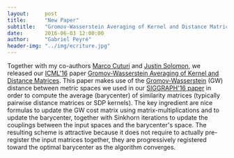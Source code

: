 ```yaml
---
layout:     post
title:      "New Paper"
subtitle:   "Gromov-Wasserstein Averaging of Kernel and Distance Matrices"
date:       2016-06-03 12:00:00
author:     "Gabriel Peyré"
header-img: "../img/ecriture.jpg"
---
```


Together with my co-authors [Marco Cuturi](http://www.iip.ist.i.kyoto-u.ac.jp/member/cuturi/) and [Justin Solomon](people.csail.mit.edu/jsolomon/), we released our [ICML'16](icml.cc/2016/) paper [Gromov-Wasserstein Averaging of Kernel and Distance Matrices](https://hal.archives-ouvertes.fr/hal-01322992). This paper makes use of the [Gromov-Wasserstein](http://link.springer.com/article/10.1007%2Fs10208-011-9093-5) (GW) distance between metric spaces we used in our [SIGGRAPH'16 paper](https://hal.archives-ouvertes.fr/hal-01305808) in order to compute the average (barycenter) of similarity matrices (typically pairwise distance matrices or SDP kernels). The key ingredient are nice formulas to update the GW cost matrix using matrix-multiplications and  to update the barycenter, together with Sinkhorn iterations to update the couplings between the input spaces and the barycenter's space. The resulting scheme is attractive because it does not require to actually pre-register the input matrices together, they are progressively registered toward the optimal barycenter as the algorithm converges. 

